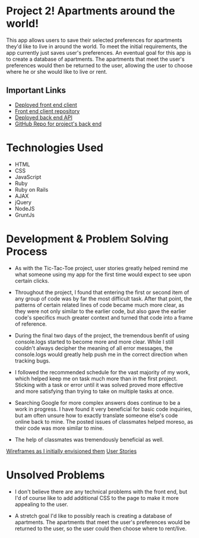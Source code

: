 # Project 2! Apartments around the world!

This app allows users to save their selected preferences for apartments they'd like to live in around the world. To meet the initial requirements, the app currently just saves user's preferences. An eventual goal for this app is to create a database of apartments. The apartments that meet the user's preferences would then be returned to the user, allowing the user to choose where he or she would like to live or rent.

## Important Links

- [Deployed front end client](https://tylerr36.github.io/project-two-client/)
- [Front end client repository](https://github.com/tylerr36/project-two-client)
- [Deployed back end API](https://blooming-cove-62734.herokuapp.com/)
- [GitHub Repo for project's back end](https://github.com/tylerr36/Project_2_api)

# Technologies Used

- HTML
- CSS
- JavaScript
- Ruby
- Ruby on Rails
- AJAX
- jQuery
- NodeJS
- GruntJs

# Development & Problem Solving Process

- As with the Tic-Tac-Toe project, user stories greatly helped remind me what someone using my app for the first time would expect to see upon certain clicks.

- Throughout the project, I found that entering the first or second item of any group of code was by far the most difficult task. After that point, the patterns of certain related lines of code became much more clear, as they were not only similar to the earlier code, but also gave the earlier code's specifics much greater context and turned that code into a frame of reference.

- During the final two days of the project, the tremendous benfit of using console.logs started to become more and more clear. While I still couldn't always decipher the meaning of all error messages, the console.logs would greatly help push me in the correct direction when tracking bugs.

- I followed the recommended schedule for the vast majority of my work, which helped keep me on task much more than in the first project. Sticking with a task or error until it was solved proved more effective and more satisfying than trying to take on multiple tasks at once.

- Searching Google for more complex answers does continue to be a work in progress. I have found it very beneficial for basic code inquiries, but am often unsure how to exactly translate someone else's code online back to mine. The posted issues of classmates helped moreso, as their code was more similar to mine.

- The help of classmates was tremendously beneficial as well.

[Wireframes as I initially envisioned them](https://i.imgur.com/USZoCBT.jpg)
[User Stories](https://i.imgur.com/Of7FWJ2.png)


# Unsolved Problems

- I don't believe there are any technical problems with the front end, but I'd of course like to add additional CSS to the page to make it more appealing to the user.

- A stretch goal I'd like to possibly reach is creating a database of apartments. The apartments that meet the user's preferences would be returned to the user, so the user could then choose where to rent/live.
